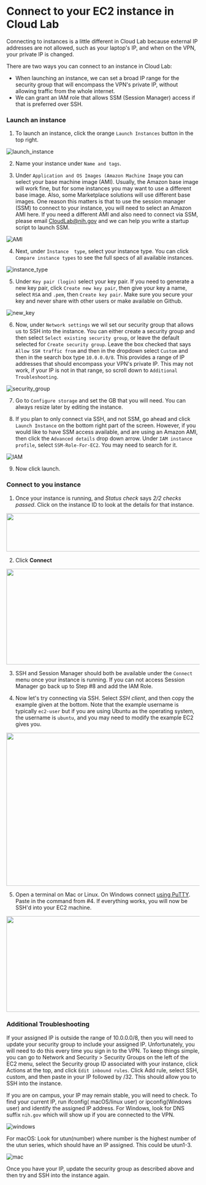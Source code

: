 # Connect to your EC2 instance in Cloud Lab
Connecting to instances is a little different in Cloud Lab because external IP addresses are not allowed, such as your laptop's IP, and when on the VPN,
your private IP is changed. 

There are two ways you can connect to an instance in Cloud Lab:
+ When launching an instance, we can set a broad IP range for the security group that will encompass the VPN's private IP, without allowing traffic from the whole internet.
+ We can grant an IAM role that allows SSM (Session Manager) access if that is preferred over SSH.

### Launch an instance

1. To launch an instance, click the orange `Launch Instances` button in the top right. 

![launch_instance](/docs/images/launch_instance.png)

2. Name your instance under `Name and tags`.

3. Under `Application and OS Images (Amazon Machine Image` you can select your base machine image (AMI). Usually, the Amazon base image will work fine, but for some instances you may want to use a different base image. Also, some Marketplace solutions will use different base images. One reason this matters is that to use the session manager (SSM) to connect to your instance, you will need to select an Amazon AMI here. If you need a different AMI and also need to connect via SSM, please email CloudLab@nih.gov and we can help you write a startup script to launch SSM.

![AMI](/docs/images/AMI.png)

4. Next, under `Instance  type`, select your instance type. You can click `Compare instance types` to see the full specs of all available instances. 

![instance_type](/docs/images/instance_type.png)

5. Under `Key pair (login)` select your key pair. If you need to generate a new key pair, click `Create new key pair`, then give your key a name, select `RSA` and `.pem`, then `Create key pair`. Make sure you secure your key and never share with other users or make available on Github. 

![new_key](/docs/images/new_key.png)

6. Now, under `Network settings` we wil set our security group that allows us to SSH into the instance. You can either create a security group and then select `Select existing security group`, or leave the default selected for `Create security group`. Leave the box checked that says `Allow SSH traffic from` and then in the dropdown select `Custom` and then in the search box type `10.0.0.0/8`. This provides a range of IP addresses that should encompass your VPN's private IP. This may not work, if your IP is not in that range, so scroll down to `Additional Troubleshooting`. 

![security_group](/docs/images/security_group.png)

7. Go to `Configure storage` and set the GB that you will need. You can always resize later by editing the instance.

8. If you plan to only connect via SSH, and not SSM, go ahead and click `Launch Instance` on the bottom right part of the screen. However, if you would like to have SSM access available, and are using an Amazon AMI, then click the `Advanced details` drop down arrow. Under `IAM instance profile`, select `SSM-Role-For-EC2`. You may need to search for it. 

![IAM](/docs/images/IAM_SSM_role.png)

9. Now click launch. 

### Connect to you instance

1. Once your instance is running, and *Status check* says *2/2 checks passed*. Click on the instance ID to look at the details for that instance.

<img src="/docs/images/1_select_instance_ID.png" width="550" height="100">

2. Click **Connect**

<img src="/docs/images/2_click_connect.png" width="550" height="250">

3. SSH and Session Manager should both be available under the `Connect` menu once your instance is running. If you can not access Session Manager go back up to Step #8 and add the IAM Role.

4. Now let's try connecting via SSH. Select *SSH client*, and then copy the example given at the bottom. Note that the example username is typically `ec2-user` but if you are using Ubuntu as the operating system, the username is `ubuntu`, and you may need to modify the example EC2 gives you. 

<img src="/docs/images/4_connect_ssh.png" width="550" height="400">

5. Open a terminal on Mac or Linux. On Windows connect [using PuTTY](https://docs.aws.amazon.com/AWSEC2/latest/UserGuide/putty.html). Paste in the command from #4. If everything works, you will now be SSH'd into your EC2 machine.

<img src="/docs/images/5_terminal.png" width="550" height="250">

### Additional Troubleshooting
If your assigned IP is outside the range of 10.0.0.0/8, then you will need to update your security group to include your assigned IP. Unfortunately, you will need to do this every time you sign in to the VPN. To keep things simple, you can go to Network and Security > Security Groups on the left of the EC2 menu, select the Security group ID associated with your instance, click Actions at the top, and click `Edit inbound rules`. Click Add rule, select SSH, custom, and then paste in your IP followed by /32. This should allow you to SSH into the instance.

If you are on campus, your IP may remain stable, you will need to check. To find your current IP, run ifconfig( macOS/linux user) or ipconfig(Windows user) and identify the assigned IP address. For Windows, look for DNS suffix `nih.gov` which will show up if you are connected to the VPN. 

![windows](/docs/images/windows.jpg)

For macOS: Look for utun(number) where number is the highest number of the utun series, which should have an IP assigned. This could be utun1-3. 

![mac](/docs/images/mac.png)

Once you have your IP, update the security group as described above and then try and SSH into the instance again. 


